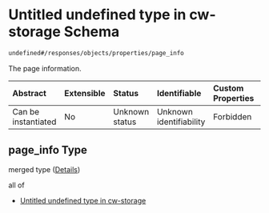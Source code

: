 # Untitled undefined type in cw-storage Schema

```txt
undefined#/responses/objects/properties/page_info
```

The page information.

| Abstract            | Extensible | Status         | Identifiable            | Custom Properties | Additional Properties | Access Restrictions | Defined In                                                         |
| :------------------ | :--------- | :------------- | :---------------------- | :---------------- | :-------------------- | :------------------ | :----------------------------------------------------------------- |
| Can be instantiated | No         | Unknown status | Unknown identifiability | Forbidden         | Allowed               | none                | [cw-storage.json\*](schema/cw-storage.json "open original schema") |

## page\_info Type

merged type ([Details](cw-storage-responses-objectsresponse-properties-page_info.md))

all of

*   [Untitled undefined type in cw-storage](cw-storage-responses-objectsresponse-properties-page_info-allof-0.md "check type definition")
